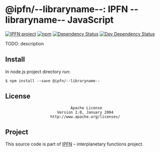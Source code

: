 # @ipfn/--libraryname--: IPFN --libraryname-- JavaScript

[![IPFN project](https://img.shields.io/badge/project-IPFN-blue.svg?style=flat-square)](//github.com/ipfn)
[![npm](https://img.shields.io/npm/v/@ipfn/--libraryname--.svg?maxAge=86400&style=flat-square)](https://www.npmjs.com/package/@ipfn/--libraryname--)
[![Dependency Status](https://david-dm.org/ipfn/--libraryname--.svg?style=flat-square)](https://david-dm.org/ipfn/--libraryname--)
[![Dev Dependency Status](https://david-dm.org/ipfn/--libraryname--/dev-status.svg?style=flat-square)](https://david-dm.org/ipfn/--libraryname--?type=dev)

TODO: description

## Install

In node.js project directory run:

```console
$ npm install --save @ipfn/--libraryname--
```

## License

                                 Apache License
                           Version 2.0, January 2004
                        http://www.apache.org/licenses/

## Project

This source code is part of [IPFN](//github.com/ipfn) – interplanetary functions project.
